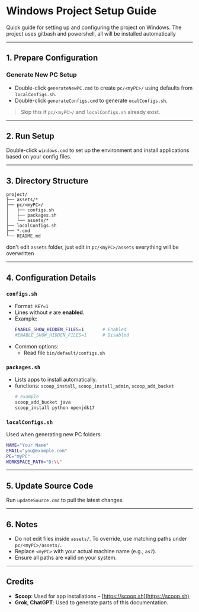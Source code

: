 # Windows Project Setup Guide

Quick guide for setting up and configuring the project on Windows. The project uses gitbash and powershell, all will be installed automatically

---

## 1. Prepare Configuration

### Generate New PC Setup

- Double-click `generateNewPC.cmd` to create `pc/<myPC>/` using defaults from `localConfigs.sh`.
- Double-click `generateConfigs.cmd` to generate `ocalConfigs.sh`.

> Skip this if `pc/<myPC>/` and `localConfigs.sh` already exist.

---

## 2. Run Setup

Double-click `windows.cmd` to set up the environment and install applications based on your config files.

---

## 3. Directory Structure

```
project/
├── assets/*
├── pc/<myPC>/
│   ├── configs.sh
│   ├── packages.sh
│   └── assets/*
├── localConfigs.sh
├── *.cmd
└── README.md
```
don't edit `assets` folder, just edit in `pc/<myPC>/assets` everything will be overwritten

---

## 4. Configuration Details

### `configs.sh`

- Format: `KEY=1`
- Lines without `#` are **enabled**.
- Example:
  ```bash
  ENABLE_SHOW_HIDDEN_FILES=1       # Enabled
  #ENABLE_SHOW_HIDDEN_FILES=1      # Disabled
  ```
- Common options:
  - Read file `bin/default/configs.sh`

### `packages.sh`

- Lists apps to install automatically.
- functions: `scoop_install`, `scoop_install_admin`, `scoop_add_bucket`
  ```sh
  # example
  scoop_add_bucket java
  scoop_install python openjdk17  
  ```

### `localConfigs.sh`

Used when generating new PC folders:

```bash
NAME="Your Name"
EMAIL="you@example.com"
PC="myPC"
WORKSPACE_PATH="D:\\"
```

---

## 5. Update Source Code

Run `updateSource.cmd` to pull the latest changes.

---

## 6. Notes

- Do not edit files inside `assets/`. To override, use matching paths under `pc/<myPC>/assets/`.
- Replace `<myPC>` with your actual machine name (e.g., `as7`).
- Ensure all paths are valid on your system.

---

## Credits

- **Scoop**: Used for app installations – [https://scoop.sh](https://scoop.sh)
- **Grok**, **ChatGPT**: Used to generate parts of this documentation.